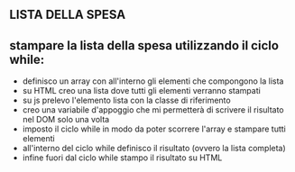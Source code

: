 ## LISTA DELLA SPESA

## stampare la lista della spesa utilizzando il ciclo while:

- definisco un array con all'interno gli elementi che compongono la lista
- su HTML creo una lista dove tutti gli elementi verranno stampati
- su js prelevo l'elemento lista con la classe di riferimento
- creo una variabile d'appoggio che mi permetterà di scrivere il risultato nel DOM solo una volta
- imposto il ciclo while in modo da poter scorrere l'array e stampare tutti elementi
- all'interno del ciclo while definisco il risultato (ovvero la lista completa)
- infine fuori dal ciclo while stampo il risultato su HTML